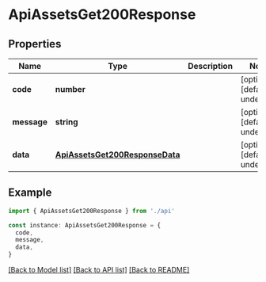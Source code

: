 # ApiAssetsGet200Response

## Properties

| Name        | Type                                                              | Description | Notes                             |
| ----------- | ----------------------------------------------------------------- | ----------- | --------------------------------- |
| **code**    | **number**                                                        |             | [optional] [default to undefined] |
| **message** | **string**                                                        |             | [optional] [default to undefined] |
| **data**    | [**ApiAssetsGet200ResponseData**](ApiAssetsGet200ResponseData.md) |             | [optional] [default to undefined] |

## Example

```typescript
import { ApiAssetsGet200Response } from './api'

const instance: ApiAssetsGet200Response = {
  code,
  message,
  data,
}
```

[[Back to Model list]](../README.md#documentation-for-models) [[Back to API list]](../README.md#documentation-for-api-endpoints) [[Back to README]](../README.md)
